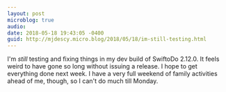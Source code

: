 ```yaml
---
layout: post
microblog: true
audio: 
date: 2018-05-18 19:43:05 -0400
guid: http://mjdescy.micro.blog/2018/05/18/im-still-testing.html
---
```

I'm _still_ testing and fixing things in my dev build of SwiftoDo 2.12.0. It feels weird to have gone so long without issuing a release. I hope to get everything done next week. I have a very full weekend of family activities ahead of me, though, so I can't do much till Monday.
